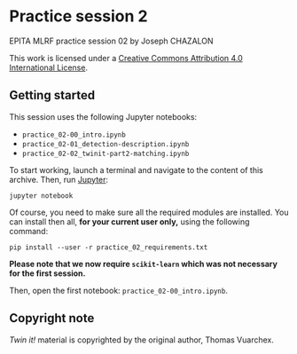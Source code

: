 # Practice session 2

EPITA MLRF practice session 02 by Joseph CHAZALON

This work is licensed under a [Creative Commons Attribution 4.0 International License](http://creativecommons.org/licenses/by/4.0/).


## Getting started
This session uses the following Jupyter notebooks:
- `practice_02-00_intro.ipynb`
- `practice_02-01_detection-description.ipynb`
- `practice_02-02_twinit-part2-matching.ipynb`

To start working, launch a terminal and navigate to the content of this archive.
Then, run [Jupyter](https://jupyter.org/):
```shell
jupyter notebook
```

Of course, you need to make sure all the required modules are installed.
You can install then all, **for your current user only,** using the following command:
```shell
pip install --user -r practice_02_requirements.txt
```

**Please note that we now require `scikit-learn` which was not necessary for the first session.**

Then, open the first notebook: `practice_02-00_intro.ipynb`.


## Copyright note
*Twin it!* material is copyrighted by the original author, Thomas Vuarchex.
